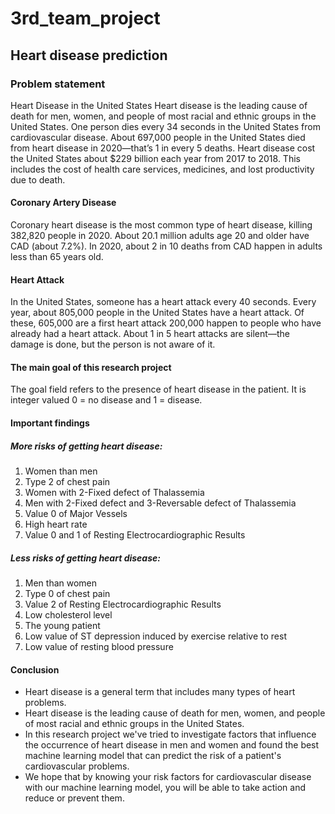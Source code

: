 # 3rd_team_project
## Heart disease prediction
### Problem statement
Heart Disease in the United States
Heart disease is the leading cause of death for men, women, and people of most racial and ethnic groups in the United States. 
One person dies every 34 seconds in the United States from cardiovascular disease. About 697,000 people in the United States died from heart disease in 2020—that’s 1 in every 5 deaths. 
Heart disease cost the United States about $229 billion each year from 2017 to 2018.
This includes the cost of health care services, medicines, and lost productivity due to death.
#### Coronary Artery Disease
Coronary heart disease is the most common type of heart disease, killing 382,820 people in 2020. 
About 20.1 million adults age 20 and older have CAD (about 7.2%). 
In 2020, about 2 in 10 deaths from CAD happen in adults less than 65 years old.
#### Heart Attack
In the United States, someone has a heart attack every 40 seconds. 
Every year, about 805,000 people in the United States have a heart attack. 
Of these, 605,000 are a first heart attack 200,000 happen to people who have already had a heart attack. 
About 1 in 5 heart attacks are silent—the damage is done, but the person is not aware of it.
#### The main goal of this research project
The goal field refers to the presence of heart disease in the patient. It is integer valued 0 = no disease and 1 = disease.
#### Important findings
##### More risks of getting heart disease:
1. Women than men
2. Type 2 of chest pain
3. Women with 2-Fixed defect of Thalassemia
4. Men with 2-Fixed defect and 3-Reversable defect of Thalassemia
5. Value 0 of Major Vessels
6. High heart rate
7. Value 0 and 1 of Resting Electrocardiographic Results
##### Less risks of getting heart disease:
1. Men than women
2. Type 0 of chest pain
3. Value 2 of Resting Electrocardiographic Results
4. Low cholesterol level
5. The young patient
6. Low value of ST depression induced by exercise relative to rest
7. Low value of resting blood pressure
#### Conclusion
- Heart disease is a general term that includes many types of heart problems.
- Heart disease is the leading cause of death for men, women, and people of most racial and ethnic groups in the United States.
- In this research project we've tried to investigate factors that influence the occurrence of heart disease in men and women and found the best machine learning model that can predict the risk of a patient's cardiovascular problems.
- We hope that by knowing your risk factors for cardiovascular disease with our machine learning model, you will be able to take action and reduce or prevent them.
